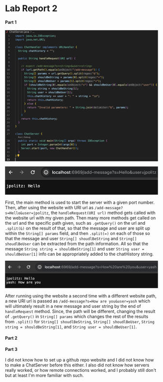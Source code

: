 # Lab Report 2
#### Part 1

![ChatServer SS](./ChatServerSc.png)

![add-message use 1](./:add-message1.png)

First, the main method is used to start the server with a given port number.
Then, after using the website with URI url as `/add-message?s=Hello&user=jpolitz`, 
the `handleRequest(URI url)` method gets called with the website url with my given 
path. Then many more methods get called on the url and the specific path given,
such as `.getQuery()` on the url and `.split(&)` on the result of that, so that the 
message and user are split up within the `String[] params` field, and then `.split(=)`
on each of those so that the message and user `String[] shoudlBeString` and
`String[] shoudlBeUser` can be extracted from the path information. All so that the 
message `String string = shouldBeString[1]` and user `String user = shouldBeUser[1]`
info can be appropriately added to the chatHistory string.

![add-message use 2](./:add-message2.png)

After running using the website a second time with a different website path, a new
URI url is passed as `/add-message?s=How are you&user=yash` which will ultimately
result in a new message and user string by the end of `handleRequest` method. Since,
the path will be different, changing the result of `.getQuery()` in `String[] params`
which changes the rest of the results from `.split()` for `String[] shoudlBeString`,
`String[] shoudlBeUser`, `String string = shouldBeString[1]`, and 
`String user = shouldBeUser[1]`.

#### Part 2



#### Part 3

I did not know how to set up a github repo website and I did not know how to make a ChatServer
before this either. I also did not know how servers really worked, or how remote connections
worked, and I probably still don't but at least I'm more familiar with such.
